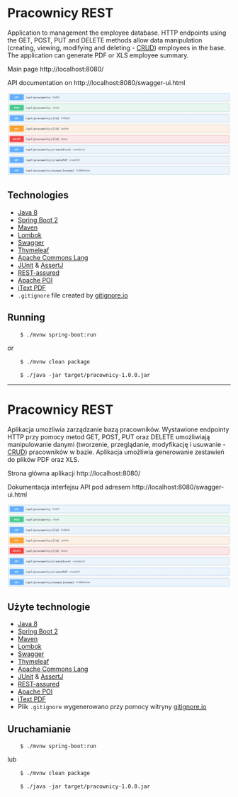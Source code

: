 # Pracownicy REST

Application to management the employee database. HTTP endpoints using the GET, POST, PUT and DELETE methods allow data manipulation (creating, viewing, modifying and deleting - [CRUD](https://en.wikipedia.org/wiki/Create,_read,_update_and_delete))
employees in the base. The application can generate PDF or XLS employee summary.

Main page http://localhost:8080/

API documentation on http://localhost:8080/swagger-ui.html

![Swagger endpoints](./images/api_m.jpg)

## Technologies

* [Java 8](https://www.java.com/)
* [Spring Boot 2](https://spring.io/)
* [Maven](https://maven.apache.org/)
* [Lombok](https://projectlombok.org/)
* [Swagger](https://swagger.io/)
* [Thymeleaf](https://www.thymeleaf.org/)
* [Apache Commons Lang](http://commons.apache.org/proper/commons-lang/)
* [JUnit](https://junit.org/junit5/) & [AssertJ](https://joel-costigliola.github.io/assertj/)
* [REST-assured](http://rest-assured.io/)
* [Apache POI](https://poi.apache.org/)
* [iText PDF](https://itextpdf.com/)
* `.gitignore` file created by [gitignore.io](https://www.gitignore.io)

## Running

```
	$ ./mvnw spring-boot:run
```

or

```
	$ ./mvnw clean package	
```

```
	$ ./java -jar target/pracownicy-1.0.0.jar	
```

***

# Pracownicy REST

Aplikacja umożliwia zarządzanie bazą pracowników. Wystawione endpointy HTTP przy pomocy metod GET, POST, PUT oraz DELETE umożliwiają manipulowanie danymi (tworzenie, przeglądanie, modyfikację i usuwanie - [CRUD](https://pl.wikipedia.org/wiki/CRUD)) 
pracowników w bazie. Aplikacja umożliwia generowanie zestawień do plików PDF oraz XLS.

Strona główna aplikacji http://localhost:8080/

Dokumentacja interfejsu API pod adresem http://localhost:8080/swagger-ui.html

![Swagger endpoints](./images/api_m.jpg)

## Użyte technologie

* [Java 8](https://www.java.com/)
* [Spring Boot 2](https://spring.io/)
* [Maven](https://maven.apache.org/)
* [Lombok](https://projectlombok.org/)
* [Swagger](https://swagger.io/)
* [Thymeleaf](https://www.thymeleaf.org/)
* [Apache Commons Lang](http://commons.apache.org/proper/commons-lang/)
* [JUnit](https://junit.org/junit5/) & [AssertJ](https://joel-costigliola.github.io/assertj/)
* [REST-assured](http://rest-assured.io/)
* [Apache POI](https://poi.apache.org/)
* [iText PDF](https://itextpdf.com/)
* Plik `.gitignore` wygenerowano przy pomocy witryny [gitignore.io](https://www.gitignore.io)

## Uruchamianie

```
	$ ./mvnw spring-boot:run
```

lub

```
	$ ./mvnw clean package	
```

```
	$ ./java -jar target/pracownicy-1.0.0.jar	
```